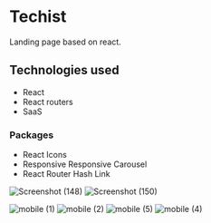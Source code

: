 # Techist
Landing page based on react.
## Technologies used
* React
* React routers
* SaaS
### Packages
* React Icons
* Responsive Responsive Carousel
* React Router Hash Link


![Screenshot (148)](https://user-images.githubusercontent.com/84200302/223737065-32aea367-e539-4714-8c35-ff8047fe8919.png)
![Screenshot (150)](https://user-images.githubusercontent.com/84200302/223737470-142a554e-77fd-4bb1-b20c-38c8db571cff.png)


![mobile (1)](https://user-images.githubusercontent.com/84200302/223734719-59551333-5194-4302-af6d-ee064b8e04a5.png)
![mobile (2)](https://user-images.githubusercontent.com/84200302/223735038-bc663040-0479-4782-8bbb-8ef02f837846.png)
![mobile (5)](https://user-images.githubusercontent.com/84200302/223736767-f5edd35f-3c11-41be-81d5-351adda8bc39.png)
![mobile (4)](https://user-images.githubusercontent.com/84200302/223736839-2ba41dc7-df3b-4c2f-bbc9-8ade8383e8bd.png)






